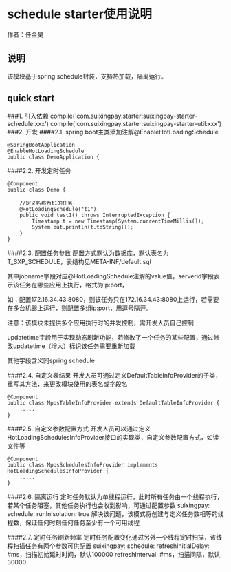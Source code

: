 # schedule starter使用说明
作者：任金昊

## 说明
该模块基于spring schedule封装，支持热加载，隔离运行。

## quick start
###1. 引入依赖
	compile('com.suixingpay.starter:suixingpay-starter-schedule:xxx')
	compile('com.suixingpay.starter:suixingpay-starter-util:xxx')
###2. 开发
####2.1. spring boot主类添加注解@EnableHotLoadingSchedule
	
	@SpringBootApplication
	@EnableHotLoadingSchedule
	public class DemoApplication {
	
####2.2. 开发定时任务

	@Component
	public class Demo {
			
		//定义名称为t1的任务
		@HotLoadingSchedule("t1")
		public void test1() throws InterruptedException {
			Timestamp t = new Timestamp(System.currentTimeMillis());
			System.out.println(t.toString());
		}
	}
		
####2.3. 配置任务参数
配置方式默认为数据库，默认表名为T_SXP_SCHEDULE，表结构见META-INF/default.sql

其中jobname字段对应@HotLoadingSchedule注解的value值，serverid字段表示该任务在哪些应用上执行，格式为ip:port，

如：配置172.16.34.43:8080，则该任务只在172.16.34.43:8080上运行，若需要在多台机器上运行，则配置多组ip:port，用逗号隔开。

注意：该模块未提供多个应用执行时的并发控制，需开发人员自己控制

updatetime字段用于实现动态刷新功能，若修改了一个任务的某些配置，通过修改updatetime（增大）标识该任务需要重新加载

其他字段含义同spring schedule
	
####2.4. 自定义表结果
	开发人员可通过定义DefaultTableInfoProvider的子类，重写其方法，来更改模块使用的表名或字段名
	
	@Component
	public class MposTableInfoProvider extends DefaultTableInfoProvider {
		.....
	}
	
####2.5. 自定义参数配置方式
	开发人员可以通过定义HotLoadingSchedulesInfoProvider接口的实现类，自定义参数配置方式，如读文件等
	
	@Component
	public class MposSchedulesInfoProvider implements HotLoadingSchedulesInfoProvider {
		.....
	}

####2.6. 隔离运行
	定时任务默认为单线程运行，此时所有任务由一个线程执行，若某个任务阻塞，其他任务执行也会收到影响，可通过配置参数
	suixingpay:
	  schedule:
	    runInIsolation: true
解决该问题，该模式将创建与定义任务数相等的线程数，保证任何时刻任何任务至少有一个可用线程

####2.7. 定时任务刷新频率
	定时任务配置变化通过另外一个线程定时扫描，该线程扫描任务有两个参数可供配置
	suixingpay:
	  schedule:
	    refreshInitialDelay: #ms，扫描初始延时时间，默认100000
	    refreshInterval: #ms，扫描间隔，默认30000